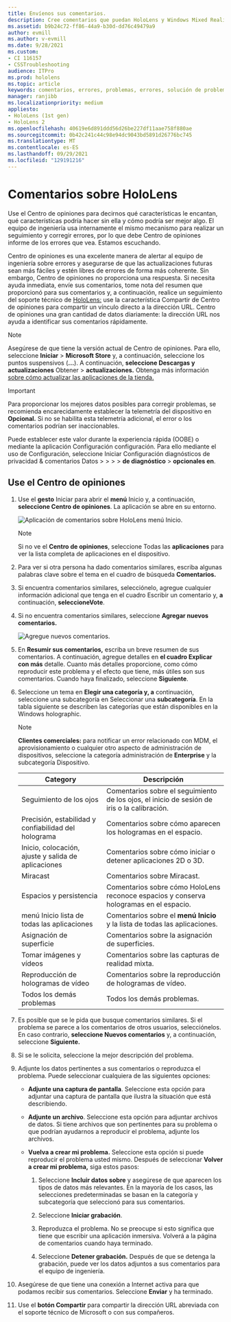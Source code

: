 ```yaml
---
title: Envíenos sus comentarios.
description: Cree comentarios que puedan HoloLens y Windows Mixed Reality desarrolladores mediante el Centro de opiniones.
ms.assetid: b9b24c72-ff86-44a9-b30d-dd76c49479a9
author: evmill
ms.author: v-evmill
ms.date: 9/28/2021
ms.custom:
- CI 116157
- CSSTroubleshooting
audience: ITPro
ms.prod: hololens
ms.topic: article
keywords: comentarios, errores, problemas, errores, solución de problemas, ayuda
manager: ranjibb
ms.localizationpriority: medium
appliesto:
- HoloLens (1st gen)
- HoloLens 2
ms.openlocfilehash: 40619e6d891ddd56d26be227df11aae758f880ae
ms.sourcegitcommit: 0b42c241c44c98e94dc9043bd5891d26776bc745
ms.translationtype: MT
ms.contentlocale: es-ES
ms.lasthandoff: 09/29/2021
ms.locfileid: "129191216"
---
```

# <a name="feedback-for-hololens"></a>Comentarios sobre HoloLens

Use el Centro de opiniones para decirnos qué características le encantan, qué características podría hacer sin ella y cómo podría ser mejor algo. El equipo de ingeniería usa internamente el mismo mecanismo para realizar un seguimiento y corregir errores, por lo que debe Centro de opiniones informe de los errores que vea. Estamos escuchando.

Centro de opiniones es una excelente manera de alertar al equipo de ingeniería sobre errores y asegurarse de que las actualizaciones futuras sean más fáciles y estén libres de errores de forma más coherente. Sin embargo, Centro de opiniones no proporciona una respuesta. Si necesita ayuda inmediata, envíe sus comentarios, tome nota del resumen que proporcionó para sus comentarios y,  a continuación, realice un seguimiento del soporte técnico de [HoloLens:](https://support.microsoft.com/supportforbusiness/productselection?sapid=e9391227-fa6d-927b-0fff-f96288631b8f) use la característica Compartir de Centro de opiniones para compartir un vínculo directo a la dirección URL. Centro de opiniones una gran cantidad de datos diariamente: la dirección URL nos ayuda a identificar sus comentarios rápidamente.

> [!NOTE]
> Asegúrese de que tiene la versión actual de Centro de opiniones. Para ello, seleccione **Iniciar**  >  **Microsoft Store** y, a continuación, seleccione los puntos suspensivos (**...**). A continuación, **seleccione Descargas y actualizaciones** Obtener  >  **actualizaciones.** Obtenga más información [sobre cómo actualizar las aplicaciones de la tienda.](holographic-store-apps.md#update-apps)

> [!IMPORTANT]
> Para proporcionar los mejores datos posibles para corregir problemas, se recomienda encarecidamente establecer la telemetría del dispositivo en **Opcional.** Si no se habilita esta telemetría adicional, el error o los comentarios podrían ser inaccionables.
>
> Puede establecer este valor durante la experiencia rápida (OOBE) o mediante la aplicación Configuración configuración. Para ello mediante el uso de Configuración, seleccione Iniciar Configuración diagnósticos de privacidad & comentarios Datos  >    >    >    >  **de diagnóstico**  >  **opcionales en**.

## <a name="use-the-feedback-hub"></a>Use el Centro de opiniones

1. Use el **gesto** Iniciar para abrir el **menú** Inicio y, a continuación, **seleccione Centro de opiniones**. La aplicación se abre en su entorno.

   ![Aplicación de comentarios sobre HoloLens menú Inicio.](./images/hololens2-feedbackhub-tile.png)
   > [!NOTE]  
   > Si no ve el **Centro de opiniones**, seleccione Todas las **aplicaciones** para ver la lista completa de aplicaciones en el dispositivo.

1. Para ver si otra persona ha dado comentarios similares, escriba algunas palabras clave sobre el tema en el cuadro de búsqueda **Comentarios.**
1. Si encuentra comentarios similares, selecciónelo, agregue cualquier información adicional que tenga en el cuadro Escribir un comentario y, **a** continuación, **seleccioneVote**.
1. Si no encuentra comentarios similares, seleccione **Agregar nuevos comentarios.**

   ![Agregue nuevos comentarios.](./images/hololens-feedback-1.png)

1. En **Resumir sus comentarios,** escriba un breve resumen de sus comentarios. A continuación, agregue detalles en **el cuadro Explicar con más** detalle. Cuanto más detalles proporcione, como cómo reproducir este problema y el efecto que tiene, más útiles son sus comentarios. Cuando haya finalizado, seleccione **Siguiente**.

1. Seleccione un tema en **Elegir una categoría y, a** continuación, seleccione una subcategoría en Seleccionar una **subcategoría**. En la tabla siguiente se describen las categorías que están disponibles en la Windows holographic.

   > [!NOTE]  
   > **Clientes comerciales:** para notificar un error relacionado con MDM, el aprovisionamiento o cualquier otro aspecto de administración de dispositivos, seleccione la categoría administración de **Enterprise** y la subcategoría Dispositivo. 

   |Category |Descripción |
   | --- | --- |
   |Seguimiento de los ojos |Comentarios sobre el seguimiento de los ojos, el inicio de sesión de iris o la calibración. |
   |Precisión, estabilidad y confiabilidad del holograma |Comentarios sobre cómo aparecen los hologramas en el espacio. |
   |Inicio, colocación, ajuste y salida de aplicaciones |Comentarios sobre cómo iniciar o detener aplicaciones 2D o 3D. |
   |Miracast |Comentarios sobre Miracast. |
   |Espacios y persistencia |Comentarios sobre cómo HoloLens reconoce espacios y conserva hologramas en el espacio. |
   |menú Inicio lista de todas las aplicaciones |Comentarios sobre el **menú Inicio** y la lista de todas las aplicaciones. |
   |Asignación de superficie |Comentarios sobre la asignación de superficies. |
   |Tomar imágenes y vídeos |Comentarios sobre las capturas de realidad mixta. |
   |Reproducción de hologramas de vídeo |Comentarios sobre la reproducción de hologramas de vídeo. |
   |Todos los demás problemas |Todos los demás problemas. |

1. Es posible que se le pida que busque comentarios similares. Si el problema se parece a los comentarios de otros usuarios, selecciónelos. En caso contrario, **seleccione Nuevos comentarios** y, a continuación, seleccione **Siguiente.**

1. Si se le solicita, seleccione la mejor descripción del problema.

1. Adjunte los datos pertinentes a sus comentarios o reproduzca el problema. Puede seleccionar cualquiera de las siguientes opciones:

   - **Adjunte una captura de pantalla**. Seleccione esta opción para adjuntar una captura de pantalla que ilustra la situación que está describiendo.
   - **Adjunte un archivo**. Seleccione esta opción para adjuntar archivos de datos. Si tiene archivos que son pertinentes para su problema o que podrían ayudarnos a reproducir el problema, adjunte los archivos.
   - **Vuelva a crear mi problema.** Seleccione esta opción si puede reproducir el problema usted mismo. Después de seleccionar **Volver a crear mi problema,** siga estos pasos:  

     1. Seleccione **Incluir datos sobre** y asegúrese de que aparecen los tipos de datos más relevantes. En la mayoría de los casos, las selecciones predeterminadas se basan en la categoría y subcategoría que seleccionó para sus comentarios.  
     1. Seleccione **Iniciar grabación**.

     1. Reproduzca el problema. No se preocupe si esto significa que tiene que escribir una aplicación inmersiva. Volverá a la página de comentarios cuando haya terminado.
     1. Seleccione **Detener grabación.** Después de que se detenga la grabación, puede ver los datos adjuntos a sus comentarios para el equipo de ingeniería.

1. Asegúrese de que tiene una conexión a Internet activa para que podamos recibir sus comentarios. Seleccione **Enviar** y ha terminado.

1. Use el **botón Compartir** para compartir la dirección URL abreviada con el soporte técnico de Microsoft o con sus compañeros.